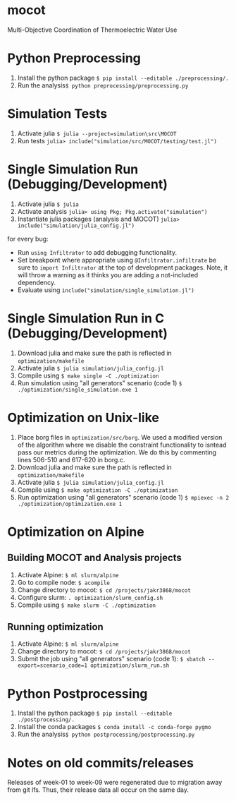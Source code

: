 # mocot
Multi-Objective Coordination of Thermoelectric Water Use

# Python Preprocessing
1) Install the python package `$ pip install --editable ./preprocessing/.`
2) Run the analysis`$ python preprocessing/preprocessing.py`

# Simulation Tests
1) Activate julia `$ julia --project=simulation\src\MOCOT`
2) Run tests `julia> include("simulation/src/MOCOT/testing/test.jl")`

# Single Simulation Run (Debugging/Development)
1) Activate julia `$ julia`
2) Activate analysis `julia> using Pkg; Pkg.activate("simulation")`
3) Instantiate julia packages (analysis and MOCOT) `julia> include("simulation/julia_config.jl")`

for every bug:
  * Run `using Infiltrator` to add debugging functionality.
  * Set breakpoint where appropriate using `@Infiltrator.infiltrate` be sure to `import Infiltrator` at the top of development packages. Note, it will throw a warning as it thinks you are adding a not-included dependency.
  * Evaluate using `include("simulation/single_simulation.jl")`

# Single Simulation Run in C (Debugging/Development)
1) Download julia and make sure the path is reflected in `optimization/makefile`
2) Activate julia `$ julia simulation/julia_config.jl`
3) Compile using `$ make single -C ./optimization`
4) Run simulation using "all generators" scenario (code 1) `$ ./optimization/single_simulation.exe 1`

# Optimization on Unix-like
1) Place borg files in `optimization/src/borg`. We used a modified version of the algorithm where we disable the constraint functionality to isntead pass our metrics during the optimization. We do this by commenting lines 506-510 and 617-620 in borg.c.
2) Download julia and make sure the path is reflected in `optimization/makefile`
3) Activate julia `$ julia simulation/julia_config.jl`
4) Compile using `$ make optimization -C ./optimization`
5) Run optimization using "all generators" scenario (code 1) `$ mpiexec -n 2 ./optimization/optimization.exe 1`

# Optimization on Alpine

## Building MOCOT and Analysis projects
1) Activate Alpine: `$ ml slurm/alpine`
2) Go to compile node: `$ acompile`
3) Change directory to mocot: `$ cd /projects/jakr3868/mocot`
4) Configure slurm: `. optimization/slurm_config.sh` 
5) Compile using `$ make slurm -C ./optimization`

## Running optimization
1) Activate Alpine: `$ ml slurm/alpine`
2) Change directory to mocot: `$ cd /projects/jakr3868/mocot`
3) Submit the job using "all generators" scenario (code 1): `$ sbatch --export=scenario_code=1 optimization/slurm_run.sh`

# Python Postprocessing
1) Install the python package `$ pip install --editable ./postprocessing/.`
2) Install the conda packages `$ conda install -c conda-forge pygmo` 
3) Run the analysis`$ python postprocessing/postprocessing.py`

# Notes on old commits/releases
Releases of week-01 to week-09 were regenerated due to migration away from git lfs. Thus, their release data all occur on the same day. 
